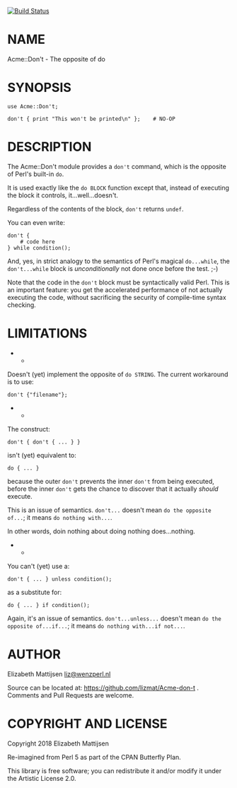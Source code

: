 [![Build Status](https://travis-ci.org/lizmat/Acme-Don-t.svg?branch=master)](https://travis-ci.org/lizmat/Acme-Don-t)

NAME
====

Acme::Don't - The opposite of do

SYNOPSIS
========

    use Acme::Don't;

    don't { print "This won't be printed\n" };    # NO-OP

DESCRIPTION
===========

The Acme::Don't module provides a `don't` command, which is the opposite of Perl's built-in `do`.

It is used exactly like the `do BLOCK` function except that, instead of executing the block it controls, it...well...doesn't.

Regardless of the contents of the block, `don't` returns `undef`.

You can even write:

    don't {
        # code here
    } while condition();

And, yes, in strict analogy to the semantics of Perl's magical `do...while`, the `don't...while` block is *unconditionally* not done once before the test. ;-)

Note that the code in the `don't` block must be syntactically valid Perl. This is an important feature: you get the accelerated performance of not actually executing the code, without sacrificing the security of compile-time syntax checking.

LIMITATIONS
===========

  * *

Doesn't (yet) implement the opposite of `do STRING`. The current workaround is to use:

    don't {"filename"};

  * *

The construct:

    don't { don't { ... } }

isn't (yet) equivalent to:

    do { ... }

because the outer `don't` prevents the inner `don't` from being executed, before the inner `don't` gets the chance to discover that it actually *should* execute.

This is an issue of semantics. `don't...` doesn't mean `do the opposite of...`; it means `do nothing with...`.

In other words, doin nothing about doing nothing does...nothing.

  * * 

You can't (yet) use a:

    don't { ... } unless condition();

as a substitute for:

    do { ... } if condition();

Again, it's an issue of semantics. `don't...unless...` doesn't mean `do the opposite of...if...`; it means `do nothing with...if not...`.

AUTHOR
======

Elizabeth Mattijsen <liz@wenzperl.nl>

Source can be located at: https://github.com/lizmat/Acme-don-t . Comments and Pull Requests are welcome.

COPYRIGHT AND LICENSE
=====================

Copyright 2018 Elizabeth Mattijsen

Re-imagined from Perl 5 as part of the CPAN Butterfly Plan.

This library is free software; you can redistribute it and/or modify it under the Artistic License 2.0.

